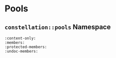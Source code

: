 # Pools

## `constellation::pools` Namespace

```{doxygennamespace} constellation::pools
:content-only:
:members:
:protected-members:
:undoc-members:
```
